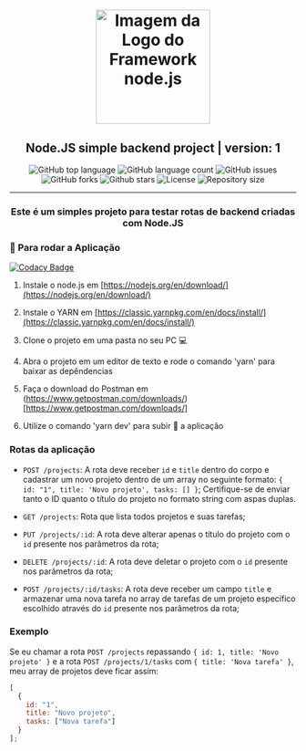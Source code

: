 <h1 align="center">
  <img alt="Imagem da Logo do Framework node.js" src="https://shippo-static.s3.amazonaws.com/img/programming/nodejs.svg" height="200" />
</h1>
<h2 align="center">Node.JS simple backend project | version: 1</h2>
<p align="center">
  <img alt="GitHub top language" src="https://img.shields.io/github/languages/top/gftf2011/nodejs-simple-backend01">
  
  <img alt="GitHub language count" src="https://img.shields.io/github/languages/count/gftf2011/nodejs-simple-backend01">
  
  <img alt="GitHub issues" src="https://img.shields.io/github/issues/gftf2011/nodejs-simple-backend01">

  <img alt="GitHub forks" src="https://img.shields.io/github/forks/gftf2011/nodejs-simple-backend01">

  <img alt="Github stars" src="https://img.shields.io/github/stars/gftf2011/nodejs-simple-backend01">

  <img alt="License" src="https://img.shields.io/github/license/gftf2011/nodejs-simple-backend01">

  <img alt="Repository size" src="https://img.shields.io/github/repo-size/gftf2011/nodejs-simple-backend01">
</p>

----

<h3 align="center">Este é um simples projeto para testar rotas de backend criadas com Node.JS</h3>

### :ferris_wheel: Para rodar a Aplicação

[![Codacy Badge](https://api.codacy.com/project/badge/Grade/64440c303fa24e9c93e263dab133ae68)](https://app.codacy.com/manual/gftf2011/nodejs-simple-backend01?utm_source=github.com&utm_medium=referral&utm_content=gftf2011/nodejs-simple-backend01&utm_campaign=Badge_Grade_Dashboard)

  
1.  Instale o node.js em [https://nodejs.org/en/download/](https://nodejs.org/en/download/)

2.  Instale o YARN em [https://classic.yarnpkg.com/en/docs/install/](https://classic.yarnpkg.com/en/docs/install/)

3.  Clone o projeto em uma pasta no seu PC :computer:

4.  Abra o projeto em um editor de texto e rode o comando 'yarn' para baixar as depêndencias

5.  Faça o download do Postman em (https://www.getpostman.com/downloads/)[https://www.getpostman.com/downloads/]

6.  Utilize o comando 'yarn dev' para subir :rocket: a aplicação

### Rotas da aplicação

- `POST /projects`: A rota deve receber `id` e `title` dentro do corpo e cadastrar um novo projeto dentro de um array no seguinte formato: `{ id: "1", title: 'Novo projeto', tasks: [] }`; Certifique-se de enviar tanto o ID quanto o título do projeto no formato string com aspas duplas.

- `GET /projects`: Rota que lista todos projetos e suas tarefas;

- `PUT /projects/:id`: A rota deve alterar apenas o título do projeto com o `id` presente nos parâmetros da rota;

- `DELETE /projects/:id`: A rota deve deletar o projeto com o `id` presente nos parâmetros da rota;

- `POST /projects/:id/tasks`: A rota deve receber um campo `title` e armazenar uma nova tarefa no array de tarefas de um projeto específico escolhido através do `id` presente nos parâmetros da rota;

### Exemplo

Se eu chamar a rota `POST /projects` repassando `{ id: 1, title: 'Novo projeto' }` e a rota `POST /projects/1/tasks` com `{ title: 'Nova tarefa' }`, meu array de projetos deve ficar assim:

```js
[
  {
    id: "1",
    title: "Novo projeto",
    tasks: ["Nova tarefa"]
  }
];
```

